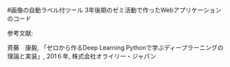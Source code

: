 #画像の自動ラベル付ツール 
3年後期のゼミ活動で作ったWebアプリケーションのコード

参考文献: 

斉藤　康毅, 「ゼロから作るDeep Learning Pythonで学ぶディープラーニングの理論と実装」, 201６年, 株式会社オライリー・ジャパン
